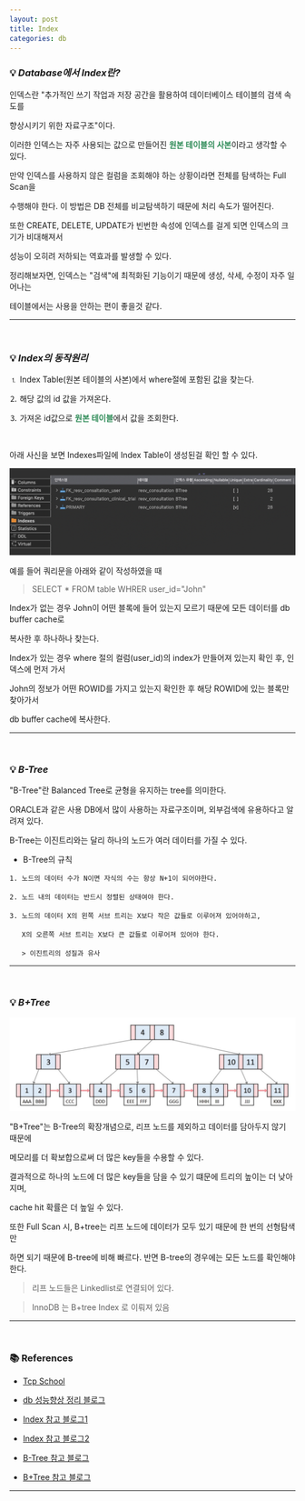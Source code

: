 ```yaml
---
layout: post
title: Index
categories: db
---
```


### 💡 ***Database에서 Index란?***

인덱스란 "추가적인 쓰기 작업과 저장 공간을 활용하여 데이터베이스 테이블의 검색 속도를 

향상시키기 위한 자료구조"이다.

이러한 인덱스는 자주 사용되는 값으로 만들어진 <span style="color:#2E8B57">**원본 테이블의 사본**</span>이라고 생각할 수 있다.

만약 인덱스를 사용하지 않은 컬럼을 조회해야 하는 상황이라면 전체를 탐색하는 Full Scan을

수행해야 한다. 이 방법은 DB 전체를 비교탐색하기 때문에 처리 속도가 떨어진다.

또한 CREATE, DELETE, UPDATE가 빈번한 속성에 인덱스를 걸게 되면 인덱스의 크기가 비대해져서

성능이 오히려 저하되는 역효과를 발생할 수 있다.

정리해보자면, 인덱스는 "검색"에 최적화된 기능이기 때문에 생성, 삭세, 수정이 자주 일어나는 

테이블에서는 사용을 안하는 편이 좋을것 같다.

---

<br>

### 💡 ***Index의 동작원리***

⒈ Index Table(원본 테이블의 사본)에서 where절에 포함된 값을 찾는다.

⒉ 해당 값의 id 값을 가져온다.

⒊ 가져온 id값으로 <span style="color:#2E8B57">**원본 테이블**</span>에서 값을 조회한다.

<br>

아래 사신을 보면 Indexes파일에 Index Table이 생성된걸 확인 할 수 있다.

<img src="/assets/img/cs/indextable.png">

예를 들어 쿼리문을 아래와 같이 작성하였을 때

> SELECT * FROM table WHRER user_id="John"

Index가 없는 경우 John이 어떤 블록에 들어 있는지 모르기 때문에 모든 데이터를 db buffer cache로 

복사한 후 하나하나 찾는다.

Index가 있는 경우 where 절의 컬럼(user_id)의 index가 만들어져 있는지 확인 후, 인덱스에 먼저 가서

John의 정보가 어떤 ROWID를 가지고 있는지 확인한 후 해당 ROWID에 있는 블록만 찾아가서 

db buffer cache에 복사한다.

---

<br>

### 💡 ***B-Tree***

"B-Tree"란 Balanced Tree로 균형을 유지하는 tree를 의미한다.

ORACLE과 같은 사용 DB에서 많이 사용하는 자료구조이며, 외부검색에 유용하다고 알려져 있다.

B-Tree는 이진트리와는 달리 하나의 노드가 여러 데이터를 가질 수 있다.

- B-Tree의 규칙
```
1. 노드의 데이터 수가 N이면 자식의 수는 항상 N+1이 되어야한다.

2. 노드 내의 데이터는 반드시 정렬된 상태여야 한다.

3. 노드의 데이터 X의 왼쪽 서브 트리는 X보다 작은 값들로 이루어져 있어야하고, 

   X의 오른쪽 서브 트리는 X보다 큰 값들로 이루어져 있어야 한다. 

   > 이진트리의 성질과 유사
```
---

<br>

### 💡 ***B+Tree***

<img src="/assets/img/cs/b+tree.png">

"B+Tree"는 B-Tree의 확장개념으로, 리프 노드를 제외하고 데이터를 담아두지 않기 때문에 

메모리를 더 확보합으로써 더 많은 key들을 수용할 수 있다. 

결과적으로 하나의 노드에 더 많은 key들을 담을 수 있기 떄문에 트리의 높이는 더 낮아지며, 

cache hit 확률은 더 높일 수 있다.

또한 Full Scan 시, B+tree는 리프 노드에 데이터가 모두 있기 때문에 한 번의 선형탐색만 

하면 되기 때문에 B-tree에 비해 빠르다. 반면 B-tree의 경우에는 모든 노드를 확인해야 한다.  

> 리프 노드들은 Linkedlist로 연결되어 있다.

> InnoDB 는 B+tree Index 로 이뤄져 있음

---

<br>

### 📚 References 

- [Tcp School](http://tcpschool.com/mysql/mysql_index_create)

- [db 성능향상 정리 블로그](https://www.burndogfather.com/238)

- [Index 참고 블로그1](https://brunch.co.kr/@skeks463/25)

- [Index 참고 블로그2](https://soyeon207.github.io/db/2021/07/06/index-theory.html)

- [B-Tree 참고 블로그](https://m.blog.naver.com/eng_jisikin/220889188747)

- [B+Tree 참고 블로그](https://naming0617.tistory.com/36)

---
